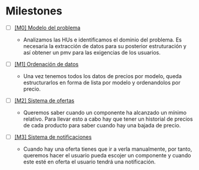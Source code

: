 # Milestones

* [ ] [[M0] Modelo del problema](https://github.com/DarckMonster/PCscrap/milestone/1)

  * Analizamos las HUs e identificamos el dominio del problema. Es necesaria la extracción de datos para su posterior estruturación y así obtener un pmv para las exigencias de los usuarios.

* [ ] [[M1] Ordenación de datos](https://github.com/DarckMonster/PCscrap/milestone/2)

  * Una vez tenemos todos los datos de precios por modelo, queda estructurarlos en forma de lista por modelo y ordenandolos por precio.

* [ ] [[M2] Sistema de ofertas](https://github.com/DarckMonster/PCscrap/milestone/3)

  * Queremos saber cuando un componente ha alcanzado un mínimo relativo. Para llevar esto a cabo hay que tener un historial de precios de cada producto para saber cuando hay una bajada de precio.


* [ ] [[M3] Sistema de notificaciones](https://github.com/DarckMonster/PCscrap/milestone/4)

  * Cuando hay una oferta tienes que ir a verla manualmente, por tanto, queremos hacer el usuario pueda escojer un componente y cuando este esté en oferta el usuario tendrá una notificación.

